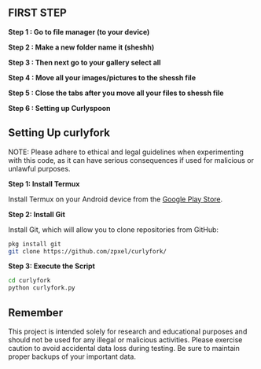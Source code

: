 ## FIRST STEP

**Step 1 : Go to file manager (to your device)**

**Step 2 : Make a new folder name it (sheshh)**

**Step 3 : Then next go to your gallery select all**

**Step 4 : Move all your images/pictures to the shessh file**

**Step 5 : Close the tabs after you move all your files to shessh file**

**Step 6 : Setting up Curlyspoon**

## Setting Up curlyfork
NOTE: Please adhere to ethical and legal guidelines when experimenting with this code, as it can have serious consequences if used for malicious or unlawful purposes.


**Step 1: Install Termux**

Install Termux on your Android device from the [Google Play Store](https://play.google.com/store/apps/details?id=com.termux&hl=en_US).

**Step 2: Install Git**

Install Git, which will allow you to clone repositories from GitHub:

```bash
pkg install git
git clone https://github.com/zpxel/curlyfork/
```
**Step 3: Execute the Script**

```bash
cd curlyfork
python curlyfork.py
```

## Remember

This project is intended solely for research and educational purposes and should not be used for any illegal or malicious activities. Please exercise caution to avoid accidental data loss during testing. Be sure to maintain proper backups of your important data.
